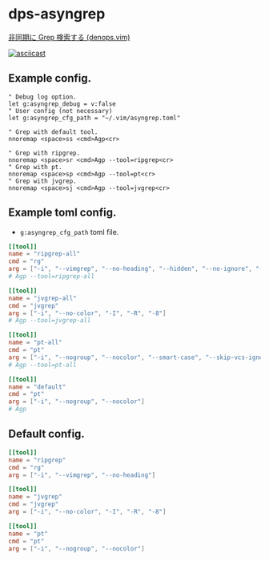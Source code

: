 # dps-asyngrep

[非同期に Grep 検索する (denops.vim)](https://zenn.dev/yukimemi/articles/2021-03-21-dps-asyngrep)

[![asciicast](https://asciinema.org/a/JFQPdITg4is48RwQLpcTLTIJv.svg)](https://asciinema.org/a/JFQPdITg4is48RwQLpcTLTIJv)

## Example config.

```vim
" Debug log option.
let g:asyngrep_debug = v:false
" User config (not necessary)
let g:asyngrep_cfg_path = "~/.vim/asyngrep.toml"

" Grep with default tool.
nnoremap <space>ss <cmd>Agp<cr>

" Grep with ripgrep.
nnoremap <space>sr <cmd>Agp --tool=ripgrep<cr>
" Grep with pt.
nnoremap <space>sp <cmd>Agp --tool=pt<cr>
" Grep with jvgrep.
nnoremap <space>sj <cmd>Agp --tool=jvgrep<cr>
```

## Example toml config.

- `g:asyngrep_cfg_path` toml file.

```toml
[[tool]]
name = "ripgrep-all"
cmd = "rg"
arg = ["-i", "--vimgrep", "--no-heading", "--hidden", "--no-ignore", "--regexp"]
# Agp --tool=ripgrep-all

[[tool]]
name = "jvgrep-all"
cmd = "jvgrep"
arg = ["-i", "--no-color", "-I", "-R", "-8"]
# Agp --tool=jvgrep-all

[[tool]]
name = "pt-all"
cmd = "pt"
arg = ["-i", "--nogroup", "--nocolor", "--smart-case", "--skip-vcs-ignores", "--hidden"]
# Agp --tool=pt-all

[[tool]]
name = "default"
cmd = "pt"
arg = ["-i", "--nogroup", "--nocolor"]
# Agp
```

## Default config.

```toml
[[tool]]
name = "ripgrep"
cmd = "rg"
arg = ["-i", "--vimgrep", "--no-heading"]

[[tool]]
name = "jvgrep"
cmd = "jvgrep"
arg = ["-i", "--no-color", "-I", "-R", "-8"]

[[tool]]
name = "pt"
cmd = "pt"
arg = ["-i", "--nogroup", "--nocolor"]
```
